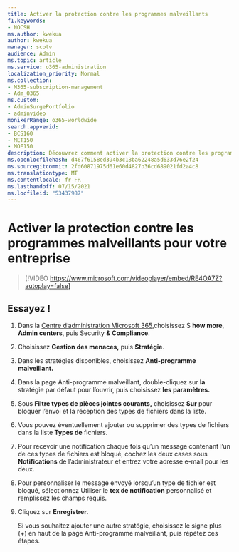 ```yaml
---
title: Activer la protection contre les programmes malveillants
f1.keywords:
- NOCSH
ms.author: kwekua
author: kwekua
manager: scotv
audience: Admin
ms.topic: article
ms.service: o365-administration
localization_priority: Normal
ms.collection:
- M365-subscription-management
- Adm_O365
ms.custom:
- AdminSurgePortfolio
- adminvideo
monikerRange: o365-worldwide
search.appverid:
- BCS160
- MET150
- MOE150
description: Découvrez comment activer la protection contre les programmes malveillants.
ms.openlocfilehash: d467f6158ed394b3c18ba62248a5d633d76e2f24
ms.sourcegitcommit: 2fd60871975d61e60d4827b36cd689021fd2a4c8
ms.translationtype: MT
ms.contentlocale: fr-FR
ms.lasthandoff: 07/15/2021
ms.locfileid: "53437987"
---
```

# <a name="turn-on-malware-protection-for-your-business"></a>Activer la protection contre les programmes malveillants pour votre entreprise

> [!VIDEO https://www.microsoft.com/videoplayer/embed/RE4OA7Z?autoplay=false]

## <a name="try-it"></a>Essayez !

1. Dans la [Centre d’administration Microsoft 365,](https://admin.microsoft.com)choisissez S **how more**, **Admin centers**, puis Security **& Compliance**.
1. Choisissez **Gestion des menaces,** puis **Stratégie**.
1. Dans les stratégies disponibles, choisissez **Anti-programme malveillant.**
1. Dans la page Anti-programme malveillant, double-cliquez sur **la** stratégie par défaut pour l’ouvrir, puis choisissez **les paramètres.**
1. Sous **Filtre types de pièces jointes courants,** choisissez **Sur** pour bloquer l’envoi et la réception des types de fichiers dans la liste.
1. Vous pouvez éventuellement ajouter ou supprimer des types de fichiers dans la liste **Types de** fichiers.
1. Pour recevoir une notification chaque fois qu’un message contenant l’un de ces types de fichiers est bloqué, cochez les deux cases sous **Notifications** de l’administrateur et entrez votre adresse e-mail pour les deux.
1. Pour personnaliser le message envoyé lorsqu’un type de fichier est bloqué, sélectionnez Utiliser le **tex de notification** personnalisé et remplissez les champs requis.
1. Cliquez sur **Enregistrer**.

    Si vous souhaitez ajouter une autre stratégie, choisissez le signe plus (+) en haut de la page Anti-programme malveillant, puis répétez ces étapes.
